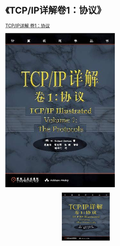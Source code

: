 
# 《TCP/IP详解卷1：协议》

[TCP/IP详解 卷1：协议](http://www.52im.net/topic-tcpipvol1.html)

![](TCPIP-Illustrated_Volume-1/images/book_cover.jpg)

<div align=center><img width="150" height="150" src="TCPIP-Illustrated_Volume-1/images/book_cover.jpg"/></div>

